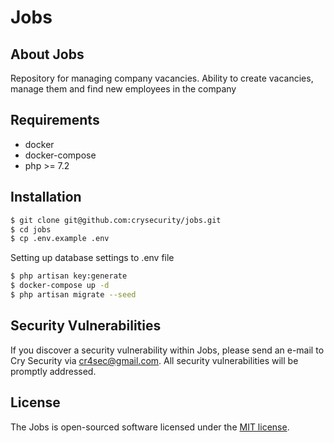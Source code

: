 # Jobs

## About Jobs

Repository for managing company vacancies. Ability to create vacancies, manage them and find new employees in the company

## Requirements

- docker
- docker-compose
- php >= 7.2

## Installation

```bash
$ git clone git@github.com:crysecurity/jobs.git
$ cd jobs
$ cp .env.example .env
```

Setting up database settings to .env file

```bash
$ php artisan key:generate
$ docker-compose up -d
$ php artisan migrate --seed
```

## Security Vulnerabilities

If you discover a security vulnerability within Jobs, please send an e-mail to Cry Security via [cr4sec@gmail.com](mailto:cr4sec@gmail.com). All security vulnerabilities will be promptly addressed.

## License

The Jobs is open-sourced software licensed under the [MIT license](https://opensource.org/licenses/MIT).
